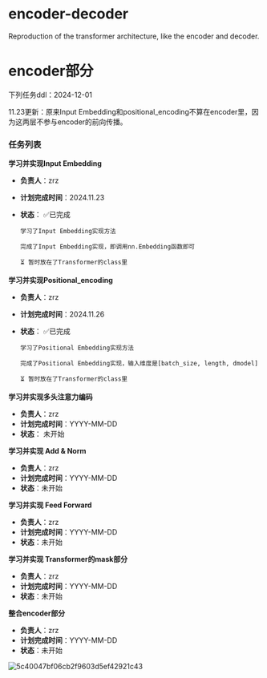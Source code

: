 # encoder-decoder
Reproduction of the transformer architecture, like the encoder and decoder. 


# encoder部分
下列任务ddl：2024-12-01

11.23更新：原来Input Embedding和positional_encoding不算在encoder里，因为这两层不参与encoder的前向传播。

### 任务列表
**学习并实现Input Embedding** 
   - **负责人**：zrz  
   - **计划完成时间**：2024.11.23
   - **状态**：
         ✅已完成
     
         学习了Input Embedding实现方法

         完成了Input Embedding实现，即调用nn.Embedding函数即可
     
         ⏳ 暂时放在了Transformer的class里
     
**学习并实现Positional_encoding**  
   - **负责人**：zrz  
   - **计划完成时间**：2024.11.26
   - **状态**：         ✅已完成
     
         学习了Positional Embedding实现方法

         完成了Positional Embedding实现，输入维度是[batch_size, length, dmodel]
     
         ⏳ 暂时放在了Transformer的class里

**学习并实现多头注意力编码**  
   - **负责人**：zrz  
   - **计划完成时间**：YYYY-MM-DD 
   - **状态**：
         未开始

**学习并实现 Add & Norm**  
   - **负责人**：zrz  
   - **计划完成时间**：YYYY-MM-DD  
   - **状态**：未开始  

**学习并实现 Feed Forward**  
   - **负责人**：zrz  
   - **计划完成时间**：YYYY-MM-DD  
   - **状态**：未开始
     
**学习并实现 Transformer的mask部分**  
   - **负责人**：zrz  
   - **计划完成时间**：YYYY-MM-DD  
   - **状态**：未开始

**整合encoder部分**  
   - **负责人**：zrz  
   - **计划完成时间**：YYYY-MM-DD  
   - **状态**：未开始
     
![5c40047bf06cb2f9603d5ef42921c43](https://github.com/user-attachments/assets/ecd15048-1c42-482b-a9f0-413ba023fdf2)
